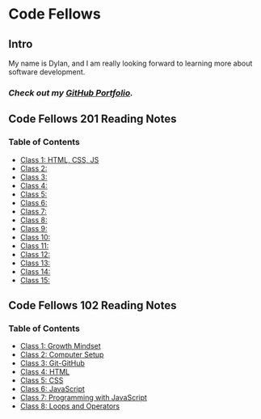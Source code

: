 # Code Fellows

## Intro

My name is Dylan, and I am really looking forward to learning more about software development.

### ***Check out my [GitHub Portfolio](https://github.com/GetUllrichorDieTrying).***

## Code Fellows 201 Reading Notes

### Table of Contents

- [Class 1: HTML, CSS, JS](https://getullrichordietrying.github.io/reading-notes/201-class1)
- [Class 2: ]()
- [Class 3: ]()
- [Class 4: ]()
- [Class 5: ]()
- [Class 6: ]()
- [Class 7: ]()
- [Class 8: ]()
- [Class 9: ]()
- [Class 10: ]()
- [Class 11: ]()
- [Class 12: ]()
- [Class 13: ]()
- [Class 14: ]()
- [Class 15: ]()

## Code Fellows 102 Reading Notes

### Table of Contents

- [Class 1: Growth Mindset](https://getullrichordietrying.github.io/reading-notes/102-class1)
- [Class 2: Computer Setup](https://getullrichordietrying.github.io/reading-notes/102-class2)
- [Class 3: Git-GitHub](https://getullrichordietrying.github.io/reading-notes/102-class3)
- [Class 4: HTML](https://getullrichordietrying.github.io/reading-notes/102-class4)
- [Class 5: CSS](https://getullrichordietrying.github.io/reading-notes/102-class5)
- [Class 6: JavaScript](https://getullrichordietrying.github.io/reading-notes/102-class6)
- [Class 7: Programming with JavaScript](https://getullrichordietrying.github.io/reading-notes/102-class7)
- [Class 8: Loops and Operators](https://getullrichordietrying.github.io/reading-notes/102-class8)
